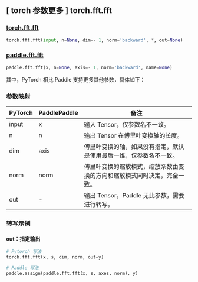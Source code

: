 ## [ torch 参数更多 ] torch.fft.fft

### [torch.fft.fft](https://pytorch.org/docs/stable/generated/torch.fft.fft.html?highlight=fft#torch.fft.fft)

```python
torch.fft.fft(input, n=None, dim=- 1, norm='backward', *, out=None)
```

### [paddle.fft.fft](https://www.paddlepaddle.org.cn/documentation/docs/zh/api/paddle/fft/fft_cn.html)

```python
paddle.fft.fft(x, n=None, axis=- 1, norm='backward', name=None)
```

其中，PyTorch 相比 Paddle 支持更多其他参数，具体如下：
### 参数映射
| PyTorch       | PaddlePaddle | 备注                                                   |
| ------------- | ------------ | ------------------------------------------------------ |
| input         | x            | 输入 Tensor，仅参数名不一致。                            |
| n             | n            | 输出 Tensor 在傅里叶变换轴的长度。                      |
| dim           | axis         | 傅里叶变换的轴，如果没有指定，默认是使用最后一维，仅参数名不一致。|
| norm           |norm          |傅里叶变换的缩放模式，缩放系数由变换的方向和缩放模式同时决定，完全一致。|
| out            | -            |输出 Tensor，Paddle 无此参数，需要进行转写。              |

### 转写示例
#### out：指定输出
```python
# Pytorch 写法
torch.fft.fft(x, s, dim, norm, out=y)

# Paddle 写法
paddle.assign(paddle.fft.fft(x, s, axes, norm), y)
```
